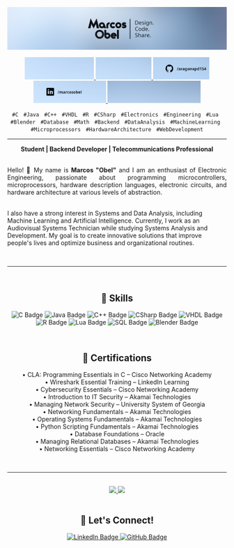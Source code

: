 <!-- Banner principal -->
<p align="center">
  <a href="https://www.linkedin.com/in/marcosobel/" target="_blank">
    <img src="https://raw.githubusercontent.com/aragonxpd154/aragonxpd154/main/name_profile.png" alt="Marcos Obel - Design. Code. Share." width="800"/>
  </a>
</p>

<!-- Ícones artísticos -->
<p align="center">
  <a href="#">
    <img src="https://raw.githubusercontent.com/aragonxpd154/aragonxpd154/main/art_1.png" alt="Art 1" width="159"/>
  </a>
  <a href="#">
    <img src="https://raw.githubusercontent.com/aragonxpd154/aragonxpd154/main/art_2.png" alt="Art 2" width="128"/>
  </a>
  <a href="https://github.com/aragonxpd154" target="_blank">
    <img src="https://raw.githubusercontent.com/aragonxpd154/aragonxpd154/main/art_3.png" alt="GitHub Profile" width="129"/>
  </a>
  <a href="https://linkedin.com/in/marcosobel" target="_blank">
    <img src="https://raw.githubusercontent.com/aragonxpd154/aragonxpd154/main/art_4.png" alt="LinkedIn Profile" width="167"/>
  </a>
  <a href="https://linkedin.com/in/marcosobel" target="_blank">
    <img src="https://raw.githubusercontent.com/aragonxpd154/aragonxpd154/main/art_5.png" alt="LinkedIn Banner" width="214"/>
  </a>
</p>

<!-- Especializações -->
<div align="center">
  <p>
    <code>#C</code> &nbsp;
    <code>#Java</code> &nbsp;
    <code>#C++</code> &nbsp;
    <code>#VHDL</code> &nbsp;
    <code>#R</code> &nbsp;
    <code>#CSharp</code> &nbsp;
    <code>#Electronics</code> &nbsp;
    <code>#Engineering</code> &nbsp;
    <code>#Lua</code> &nbsp;
    <code>#Blender</code> &nbsp;
    <code>#Database</code> &nbsp;
    <code>#Math</code> &nbsp;
    <code>#Backend</code> &nbsp;
    <code>#DataAnalysis</code> &nbsp;
    <code>#MachineLearning</code> &nbsp;
    <code>#Microprocessors</code> &nbsp;
    <code>#HardwareArchitecture</code> &nbsp;
    <code>#WebDevelopment</code>
  </p>
  <hr/>
  <b>Student | Backend Developer | Telecommunications Professional</b>
</div>

<br/>

<!-- Apresentação -->
<p align="justify">
  Hello! 👋 My name is <b>Marcos "Obel"</b> and I am an enthusiast of Electronic Engineering, passionate about programming microcontrollers, microprocessors, hardware description languages, electronic circuits, and hardware architecture at various levels of abstraction.<br/><br/>
  
  I also have a strong interest in Systems and Data Analysis, including Machine Learning and Artificial Intelligence. Currently, I work as an Audiovisual Systems Technician while studying Systems Analysis and Development. My goal is to create innovative solutions that improve people's lives and optimize business and organizational routines.
</p>

<br/>
<hr/>
<br/>

<!-- Skills -->
<h2 align="center">🚀 Skills</h2>

<p align="center">
  <img src="https://img.shields.io/badge/C-00599C?style=for-the-badge&logo=c&logoColor=white" alt="C Badge"/>
  <img src="https://img.shields.io/badge/Java-007396?style=for-the-badge&logo=java&logoColor=white" alt="Java Badge"/>
  <img src="https://img.shields.io/badge/C++-00599C?style=for-the-badge&logo=c%2B%2B&logoColor=white" alt="C++ Badge"/>
  <img src="https://img.shields.io/badge/C%23-239120?style=for-the-badge&logo=c-sharp&logoColor=white" alt="CSharp Badge"/>
  <img src="https://img.shields.io/badge/VHDL-7D3796?style=for-the-badge" alt="VHDL Badge"/>
  <img src="https://img.shields.io/badge/R-276DC3?style=for-the-badge&logo=r&logoColor=white" alt="R Badge"/>
  <img src="https://img.shields.io/badge/Lua-2C2D72?style=for-the-badge&logo=lua&logoColor=white" alt="Lua Badge"/>
  <img src="https://img.shields.io/badge/SQL-003B57?style=for-the-badge&logo=postgresql&logoColor=white" alt="SQL Badge"/>
  <img src="https://img.shields.io/badge/Blender-F5792A?style=for-the-badge&logo=blender&logoColor=white" alt="Blender Badge"/>
</p>

<br/>

<!-- Certifications -->
<h2 align="center">📜 Certifications</h2>

<p align="center">
  • CLA: Programming Essentials in C – Cisco Networking Academy<br/>
  • Wireshark Essential Training – LinkedIn Learning<br/>
  • Cybersecurity Essentials – Cisco Networking Academy<br/>
  • Introduction to IT Security – Akamai Technologies<br/>
  • Managing Network Security – University System of Georgia<br/>
  • Networking Fundamentals – Akamai Technologies<br/>
  • Operating Systems Fundamentals – Akamai Technologies<br/>
  • Python Scripting Fundamentals – Akamai Technologies<br/>
  • Database Foundations – Oracle<br/>
  • Managing Relational Databases – Akamai Technologies<br/>
  • Networking Essentials – Cisco Networking Academy
</p>


<br/>
<hr/>
<br/>

<!-- Estatísticas GitHub -->
<div align="center">
  <a href="https://github.com/aragonxpd154">
    <img height="180em" src="https://github-readme-stats.vercel.app/api?username=aragonxpd154&show_icons=true&theme=dracula&include_all_commits=true&count_private=true"/>
    <img height="180em" src="https://github-readme-stats.vercel.app/api/top-langs/?username=aragonxpd154&layout=compact&langs_count=7&theme=dracula"/>
  </a>
</div>

<br/>

<!-- Let's Connect -->
<h2 align="center">🤝 Let's Connect!</h2>

<p align="center">
  <a href="https://linkedin.com/in/marcosobel" target="_blank">
    <img src="https://img.shields.io/badge/LinkedIn-0A66C2?style=for-the-badge&logo=linkedin&logoColor=white" alt="LinkedIn Badge"/>
  </a>
  <a href="https://github.com/aragonxpd154" target="_blank">
    <img src="https://img.shields.io/badge/GitHub-100000?style=for-the-badge&logo=github&logoColor=white" alt="GitHub Badge"/>
  </a>
</p>
